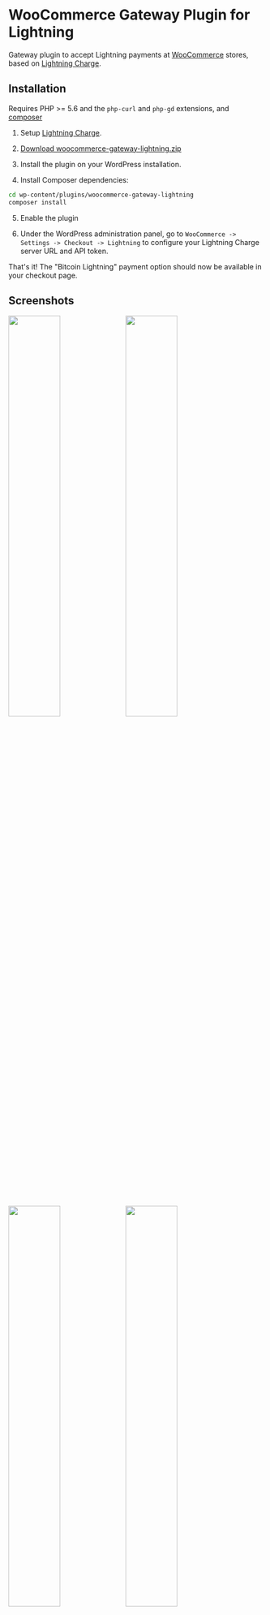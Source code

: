 # WooCommerce Gateway Plugin for Lightning

Gateway plugin to accept Lightning payments at [WooCommerce](https://woocommerce.com) stores,
based on [Lightning Charge](https://github.com/ElementsProject/lightning-charge).

## Installation

Requires PHP >= 5.6 and the `php-curl` and `php-gd` extensions, and [composer](https://getcomposer.org/doc/00-intro.md)

1. Setup [Lightning Charge](https://github.com/ElementsProject/lightning-charge).

2. [Download woocommerce-gateway-lightning.zip](https://github.com/ElementsProject/woocommerce-gateway-lightning/releases)

3. Install the plugin on your WordPress installation.

4. Install Composer dependencies:

```sh
cd wp-content/plugins/woocommerce-gateway-lightning
composer install
```

5. Enable the plugin

6. Under the WordPress administration panel, go to `WooCommerce -> Settings -> Checkout -> Lightning` to configure your Lightning Charge server URL and API token.

That's it! The "Bitcoin Lightning" payment option should now be available in your checkout page.

## Screenshots

<img src="https://i.imgur.com/Q67y5l2.png" width="45%"></img>
<img src="https://i.imgur.com/958Bm64.png" width="45%"></img>
<img src="https://i.imgur.com/QbWiks1.png" width="45%"></img>
<a href="https://i.imgur.com/UBCdmLR.png"><img src="https://i.imgur.com/JgwuFSl.png" width="45%"></img></a>

## License

MIT
